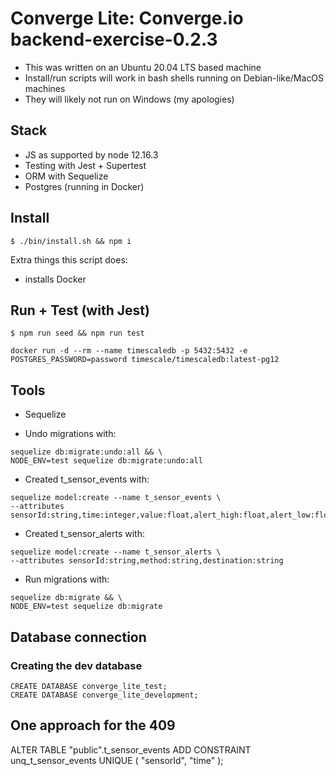 # Converge Lite: Converge.io backend-exercise-0.2.3

- This was written on an Ubuntu 20.04 LTS based machine
- Install/run scripts will work in bash shells running on Debian-like/MacOS machines
- They will likely not run on Windows (my apologies)

## Stack

- JS as supported by node 12.16.3
- Testing with Jest + Supertest
- ORM with Sequelize
- Postgres (running in Docker)

## Install

```
$ ./bin/install.sh && npm i
```

Extra things this script does:

- installs Docker

## Run + Test (with Jest)

```
$ npm run seed && npm run test
```

```
docker run -d --rm --name timescaledb -p 5432:5432 -e POSTGRES_PASSWORD=password timescale/timescaledb:latest-pg12
```

## Tools

- Sequelize

- Undo migrations with:

```
sequelize db:migrate:undo:all && \
NODE_ENV=test sequelize db:migrate:undo:all
```

- Created t_sensor_events with:

```
sequelize model:create --name t_sensor_events \
--attributes sensorId:string,time:integer,value:float,alert_high:float,alert_low:float
```

- Created t_sensor_alerts with:

```
sequelize model:create --name t_sensor_alerts \
--attributes sensorId:string,method:string,destination:string
```

- Run migrations with:

```
sequelize db:migrate && \
NODE_ENV=test sequelize db:migrate
```

## Database connection

### Creating the dev database

```
CREATE DATABASE converge_lite_test;
CREATE DATABASE converge_lite_development;
```

## One approach for the 409

ALTER TABLE "public".t_sensor_events ADD CONSTRAINT unq_t_sensor_events UNIQUE ( "sensorId", "time" );
